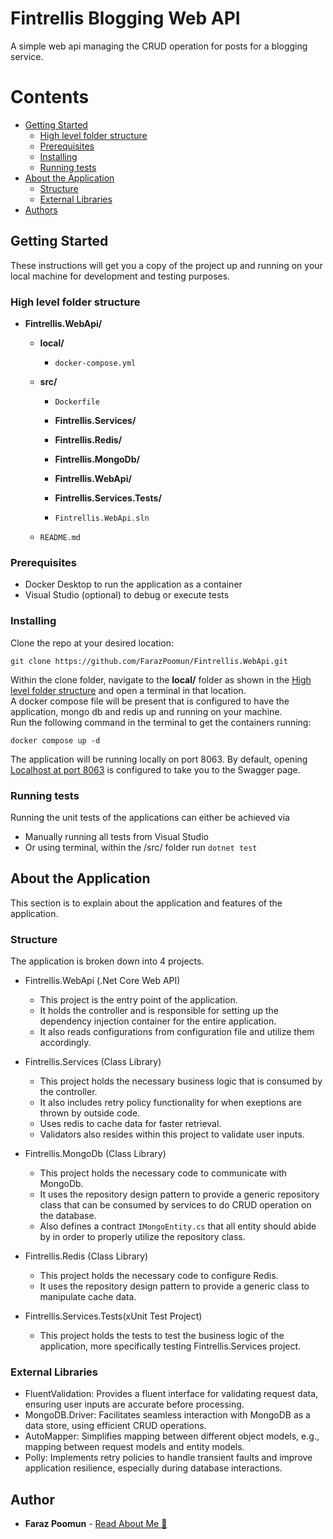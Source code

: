 # Fintrellis Blogging Web API

A simple web api managing the CRUD operation for posts for a blogging service.

# Contents

- [Getting Started](#getting-started)
  - [High level folder structure](#high-level-folder-structure)
  - [Prerequisites](#prerequisites)
  - [Installing](#installing)
  - [Running tests](#running-tests)
- [About the Application](#about-the-application)
  - [Structure](#structure)
  - [External Libraries](#external-libraries)
- [Authors](#authors)

## Getting Started

These instructions will get you a copy of the project up and running on your local machine for development and testing purposes.

### High level folder structure

- **Fintrellis.WebApi/**

  - **local/**
    - `docker-compose.yml`
  - **src/**

    - `Dockerfile`

    - **Fintrellis.Services/**
    - **Fintrellis.Redis/**
    - **Fintrellis.MongoDb/**
    - **Fintrellis.WebApi/**
    - **Fintrellis.Services.Tests/**
    - `Fintrellis.WebApi.sln`

  - `README.md`

### Prerequisites

- Docker Desktop to run the application as a container
- Visual Studio (optional) to debug or execute tests

### Installing

Clone the repo at your desired location:

```
git clone https://github.com/FarazPoomun/Fintrellis.WebApi.git
```

Within the clone folder, navigate to the **local/** folder as shown in the [High level folder structure](#high-level-folder-structure) and open a terminal in that location.  
A docker compose file will be present that is configured to have the application, mongo db and redis up and running on your machine.  
Run the following command in the terminal to get the containers running:

```
docker compose up -d
```

The application will be running locally on port 8063. By default, opening [Localhost at port 8063](http://localhost:8063/) is configured to take you to the Swagger page.

### Running tests

Running the unit tests of the applications can either be achieved via

- Manually running all tests from Visual Studio
- Or using terminal, within the /src/ folder run `dotnet test`

## About the Application

This section is to explain about the application and features of the application.

### Structure

The application is broken down into 4 projects.

- Fintrellis.WebApi (.Net Core Web API)

  - This project is the entry point of the application.
  - It holds the controller and is responsible for setting up the dependency injection container for the entire application.
  - It also reads configurations from configuration file and utilize them accordingly.

- Fintrellis.Services (Class Library)

  - This project holds the necessary business logic that is consumed by the controller.
  - It also includes retry policy functionality for when exeptions are thrown by outside code.
  - Uses redis to cache data for faster retrieval.
  - Validators also resides within this project to validate user inputs.

- Fintrellis.MongoDb (Class Library)

  - This project holds the necessary code to communicate with MongoDb.
  - It uses the repository design pattern to provide a generic repository class that can be consumed by services to do CRUD operation on the database.
  - Also defines a contract `IMongoEntity.cs` that all entity should abide by in order to properly utilize the repository class.

- Fintrellis.Redis (Class Library)

  - This project holds the necessary code to configure Redis.
  - It uses the repository design pattern to provide a generic class to manipulate cache data.

- Fintrellis.Services.Tests(xUnit Test Project)
  - This project holds the tests to test the business logic of the application, more specifically testing Fintrellis.Services project.

### External Libraries

- FluentValidation: Provides a fluent interface for validating request data, ensuring user inputs are accurate before processing.
- MongoDB.Driver: Facilitates seamless interaction with MongoDB as a data store, using efficient CRUD operations.
- AutoMapper: Simplifies mapping between different object models, e.g., mapping between request models and entity models.
- Polly: Implements retry policies to handle transient faults and improve application resilience, especially during database interactions.

## Author

- **Faraz Poomun** - [Read About Me 🤖](https://farazpoomun.com/)

